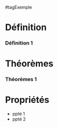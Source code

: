 #tagExemple

# Définition

### Définition 1
# Théorèmes

### Théorèmes 1
# Propriétés

- ppté 1
- ppté 2
